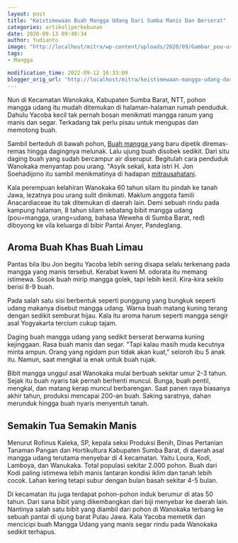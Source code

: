 ```yaml
---
layout: post
title: "Keistimewaan Buah Mangga Udang Dari Sumba Manis Dan Berserat"
categories: artikel|perkebunan
date: 2020-09-13 09:40:34
author: Yudianto
image: "http://localhost/mitra/wp-content/uploads/2020/09/Gambar_pou-urang_1280x671.jpg"
tags:
- Mangga

modification_time: 2022-09-12 16:33:09
blogger_orig_url: "http://localhost/mitra/keistimewaan-mangga-udang-dari-sumba.html"
---
```


Nun di Kecamatan Wanokaka, Kabupaten Sumba Barat, NTT, <span class="keyword _ngcontent-boh-101" aria-hidden="false">pohon mangga udang</span> itu mudah ditemukan di halaman-halaman rumah penduduk. Dahulu Yacoba kecil tak pernah bosan menikmati mangga ranum yang manis dan segar. Terkadang tak perlu pisau untuk mengupas dan memotong buah.

Sambil berteduh di bawah pohon, <a href="http://127.0.0.1/mitra/topik/mangga">Buah <span class="keyword _ngcontent-boh-101" aria-hidden="false">mangga </span></a>yang baru dipetik diremas-remas hingga dagingnya melunak. Lalu ujung buah disobek sedikit. Dari situ daging buah yang sudah bercampur air diseruput. Begitulah cara penduduk Wanokaka menyantap pou urang. "Asyik sekali, kata istri H. Jon Soehadijono itu sambil menikmatinya di hadapan <a href="http://127.0.0.1/mitra">mitrausahatani</a>.

Kala perempuan kelahiran Wanokaka 60 tahun silam itu pindah ke tanah Jawa, lezatnya pou urang sulit dinikmati. Maklum anggota famili Anacardiaceae itu tak ditemukan di daerah lain. Demi sebuah rindu pada kampung halaman, 8 tahun silam sebatang bibit mangga udang (pou=mangga, urang=udang, bahasa Weweha di Sumba Barat, red) diboyong ke vila keluarga di bibir Pantai Anyer, Pandeglang.
<h2>Aroma Buah Khas Buah Limau</h2>
Pantas bila Ibu Jon begitu Yacoba lebih sering disapa selalu terkenang pada <span class="keyword _ngcontent-boh-101" aria-hidden="false">mangga yang manis tersebut</span>. Kerabat kweni M. odorata itu memang istimewa. Sosok buah mirip mangga golek, tapi lebih kecil. Kira-kira sekilo berisi 8-9 buah.

Pada salah satu sisi berbentuk seperti punggung yang bungkuk seperti udang makanya disebut mangga udang. Warna buah matang kuning terang dengan sedikit semburat hijau. Kala itu aroma harum seperti mangga sengir asal Yogyakarta tercium cukup tajam.

Daging buah <span class="keyword _ngcontent-boh-101" aria-hidden="false">mangga udang</span> yang sedikit berserat berwarna kuning kejinggaan. Rasa buah manis dan segar. "Tapi kalau masih muda kecutnya minta ampun. Orang yang ngidam pun tidak akan kuat," seloroh ibu 5 anak itu. Namun, saat mengkal ia enak untuk buah rujak.

Bibit <span class="keyword _ngcontent-boh-101" aria-hidden="false">mangga unggul</span> asal Wanokaka mulai berbuah sekitar umur 2-3 tahun. Sejak itu buah nyaris tak pernah berhenti muncul. Bunga, buah pentil, mengkal, dan matang kerap muncul berbarengan. Saat panen raya biasanya akhir tahun, produksi mencapai 200-an buah. Saking saratnya, dahan merunduk hingga buah nyaris menyentuh tanah.
<h2>Semakin Tua Semakin Manis</h2>
Menurut Rofinus Kaleka, SP, kepala seksi Produksi Benih, Dinas Pertanian Tanaman Pangan dan Hortikultura Kabupaten Sumba Barat, di daerah asal <span class="keyword _ngcontent-boh-101" aria-hidden="false">mangga udang</span> terutama menyebar di 4 kecamatan. Yaitu Loura, Kodi, Lamboya, dan Wanukaka. Total populasi sekitar 2.000 pohon. Buah dari Kodi paling istimewa lebih manis lantaran kondisi iklim dan tanah lebih cocok. Lahan kering tetapi subur dengan bulan basah sekitar 4-5 bulan.

Di kecamatan itu juga terdapat pohon-pohon induk berumur di atas 50 tahun. Dari sana bibit yang dikembangkan dari biji menyebar ke daerah lain. Nantinya salah satu bibit yang diambil dari pohon di Wanokaka terbang ke sebuah pantai di ujung barat Pulau Jawa. Kala Yacoba memetik dan mencicipi buah Mangga Udang yang manis segar rindu pada Wanokaka sedikit terhapus.
